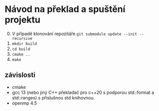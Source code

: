 # Návod na překlad a spuštění projektu

0. V případě klonování repozitáře `git submodule update --init --recursive`
1. `mkdir build`
2. `cd build`
3. `cmake ..`
4. `make`

## závislosti

- cmake
- gcc 13 (nebo jiný C++ překladač pro c++20 s podporou std::format a std::ranges) s přislušnou std knihovnou. 
- openmp 4.5


